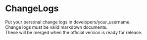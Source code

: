 # ChangeLogs

Put your personal change logs in developers/your_username.  
Change logs must be valid markdown documents.  
These will be merged when the official version is ready for release.
